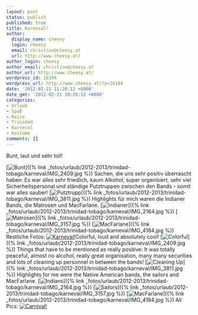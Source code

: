 ```yaml
---
layout: post
status: publish
published: true
title: Karneval!
author:
  display_name: cheesy
  login: cheesy
  email: christine@cheesy.at
  url: http://www.cheesy.at/
author_login: cheesy
author_email: christine@cheesy.at
author_url: http://www.cheesy.at/
wordpress_id: 16194
wordpress_url: http://www.cheesy.at/?p=16194
date: '2012-02-21 11:20:12 +0000'
date_gmt: '2012-02-21 10:20:12 +0000'
categories:
- Urlaub
- Spaß
- Reise
- Trinidad
- Karneval
- Kostüme
comments: []
---
```

<!--:de-->Bunt, laut und sehr toll!
[![](http://www.cheesy.at/wp-content/uploads/IMG_2409-300x199.jpg "Bunt")]({% link _fotos/urlaub/2012-2013/trinidad-tobago/karneval/IMG_2409.jpg %})
Sachen, die uns sehr positiv überrascht haben: Es war alles sehr friedlich, kaum Alkohol, super organisiert, sehr viel Sicherheitspersonal und ständige Putztruppen zwischen den Bands - somit war alles sauber!
[![](http://www.cheesy.at/wp-content/uploads/IMG_3811-200x300.jpg "Putztrupp")]({% link _fotos/urlaub/2012-2013/trinidad-tobago/karneval/IMG_3811.jpg %})
Highlights für mich waren die Indianer Bands, die Matrosen und MacFarlane.
[![](http://www.cheesy.at/wp-content/uploads/IMG_2164-300x222.jpg "Indianer")]({% link _fotos/urlaub/2012-2013/trinidad-tobago/karneval/IMG_2164.jpg %})
[![](http://www.cheesy.at/wp-content/uploads/IMG_3157-300x200.jpg "Matrosen")]({% link _fotos/urlaub/2012-2013/trinidad-tobago/karneval/IMG_3157.jpg %})
[![](http://www.cheesy.at/wp-content/uploads/IMG_4184-300x200.jpg "MacFarlane")]({% link _fotos/urlaub/2012-2013/trinidad-tobago/karneval/IMG_4184.jpg %})
Restliche Fotos:
[![](http://www.cheesy.at/wp-content/uploads/thumb17.jpg "Karneval!")](http://www.cheesy.at/fotos/urlaub/trinidad-tobago/karneval/)<!--:--><!--:en-->Colorful, loud and absolutely cool!
[![](http://www.cheesy.at/wp-content/uploads/IMG_2409-300x199.jpg "Colorful")]({% link _fotos/urlaub/2012-2013/trinidad-tobago/karneval/IMG_2409.jpg %})
Things that have to be mentioned as really positive: It was totally peaceful, almost no alcohol, really great organisation, many many securities and lots of cleaning up personnel in between the bands!
[![](http://www.cheesy.at/wp-content/uploads/IMG_3811-200x300.jpg "Cleaning Up")]({% link _fotos/urlaub/2012-2013/trinidad-tobago/karneval/IMG_3811.jpg %})
Highlights for me were the Native American bands, the sailors and MacFarlane.
[![](http://www.cheesy.at/wp-content/uploads/IMG_2164-300x222.jpg "Indians")]({% link _fotos/urlaub/2012-2013/trinidad-tobago/karneval/IMG_2164.jpg %})
[![](http://www.cheesy.at/wp-content/uploads/IMG_3157-300x200.jpg "Sailors")]({% link _fotos/urlaub/2012-2013/trinidad-tobago/karneval/IMG_3157.jpg %})
[![](http://www.cheesy.at/wp-content/uploads/IMG_4184-300x200.jpg "MacFarlane")]({% link _fotos/urlaub/2012-2013/trinidad-tobago/karneval/IMG_4184.jpg %})
All Pics:
[![](http://www.cheesy.at/wp-content/uploads/thumb17.jpg "Carnival!")](http://www.cheesy.at/en/fotos/urlaub/trinidad-tobago/karneval/)<!--:-->
